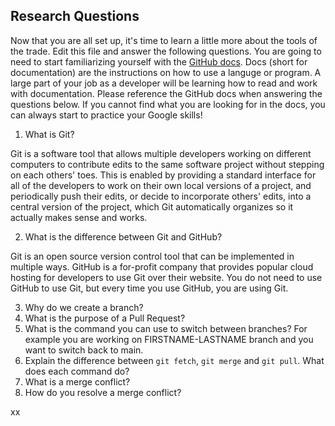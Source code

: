 ## Research Questions 

Now that you are all set up, it's time to learn a little more about the tools of the trade. Edit this file and answer the following questions. You are going to need to start familiarizing yourself with the [GitHub docs](https://docs.github.com/en). Docs (short for documentation) are the instructions on how to use a languge or program. A large part of your job as a developer will be learning how to read and work with documentation. Please reference the GitHub docs when answering the questions below. If you cannot find what you are looking for in the docs, you can always start to practice your Google skills!

1. What is Git?

  Git is a software tool that allows multiple developers working on different computers to contribute edits to the same software project without stepping on each others' toes. This is enabled by providing a standard interface for all of the developers to work on their own local versions of a project, and periodically push their edits, or decide to incorporate others' edits, into a central version of the project, which Git automatically organizes so it actually makes sense and works.

2. What is the difference between Git and GitHub?

  Git is an open source version control tool that can be implemented in multiple ways. GitHub is a for-profit company that provides popular cloud hosting for developers to use Git over their website. You do not need to use GitHub to use Git, but every time you use GitHub, you are using Git.

3. Why do we create a branch? 
4. What is the purpose of a Pull Request?
5. What is the command you can use to switch between branches? For example you are working on FIRSTNAME-LASTNAME branch and you want to switch back to main.
6. Explain the difference between `git fetch`, `git merge` and `git pull`. What does each command do?
7. What is a merge conflict?
8. How do you resolve a merge conflict?

xx

